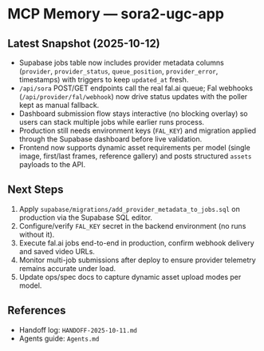 # MCP Memory — sora2-ugc-app

## Latest Snapshot (2025-10-12)
- Supabase jobs table now includes provider metadata columns (`provider`, `provider_status`, `queue_position`, `provider_error`, timestamps) with triggers to keep `updated_at` fresh.
- `/api/sora` POST/GET endpoints call the real fal.ai queue; Fal webhooks (`/api/provider/fal/webhook`) now drive status updates with the poller kept as manual fallback.
- Dashboard submission flow stays interactive (no blocking overlay) so users can stack multiple jobs while earlier runs process.
- Production still needs environment keys (`FAL_KEY`) and migration applied through the Supabase dashboard before live validation.
- Frontend now supports dynamic asset requirements per model (single image, first/last frames, reference gallery) and posts structured `assets` payloads to the API.

## Next Steps
1. Apply `supabase/migrations/add_provider_metadata_to_jobs.sql` on production via the Supabase SQL editor.
2. Configure/verify `FAL_KEY` secret in the backend environment (no runs without it).
3. Execute fal.ai jobs end-to-end in production, confirm webhook delivery and saved video URLs.
4. Monitor multi-job submissions after deploy to ensure provider telemetry remains accurate under load.
5. Update ops/spec docs to capture dynamic asset upload modes per model.

## References
- Handoff log: `HANDOFF-2025-10-11.md`
- Agents guide: `Agents.md`
